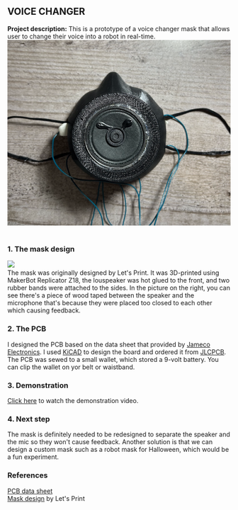 ## VOICE CHANGER

**Project description:** This is a prototype of a voice changer mask that allows user to change their voice into a robot in real-time. 
<br>
<img src="images/voicechanger_front2.png"/>
<br><br>
### 1. The mask design
<img src="images/dummy_thumbnail.jpg?raw=true"/>
<br>
The mask was originally designed by Let's Print. It was 3D-printed using MakerBot Replicator Z18, the louspeaker was hot glued to the front, and two rubber bands were attached to the sides. In the picture on the right, you can see there's a piece of wood taped between the speaker and the microphone that's because they were placed too closed to each other which causing feedback.

### 2. The PCB

I designed the PCB based on the data sheet that provided by [Jameco Electronics](https://www.jameco.com/). I used [KiCAD](https://www.kicad.org/) to design the board and ordered it from [JLCPCB](https://jlcpcb.com/). The PCB was sewed to a small wallet, which stored a 9-volt battery. You can clip the wallet on yor belt or waistband.

### 3. Demonstration

[Click here](https://drive.google.com/file/d/1AG7_wzVrepQSZSVkocT2anQ-pAixx95i/view?usp=sharing) to watch the demonstration video.


### 4. Next step

The mask is definitely needed to be redesigned to separate the speaker and the mic so they won't cause feedback. Another solution is that we can design a custom mask such as a robot mask for Halloween, which would be a fun experiment.
 
### References

[PCB data sheet](https://www.jameco.com/z/WSAH171-Velleman-Voice-Changer-Solder-Assembly-Kit-Change-Pitch-Add-Vibrato-Effect_2130731.html)
<br>
[Mask design](https://pinshape.com/items/61146-3d-printed-face-mask-coronavirus) by Let's Print
